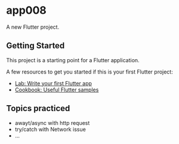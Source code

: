 # app008

A new Flutter project.

## Getting Started

This project is a starting point for a Flutter application.

A few resources to get you started if this is your first Flutter project:

- [Lab: Write your first Flutter app](https://docs.flutter.dev/get-started/codelab)
- [Cookbook: Useful Flutter samples](https://docs.flutter.dev/cookbook)

<h2>Topics practiced</h2>
<ul>
    <li>awayt/async with http request</li>
    <li>try/catch with Network issue</li>
    <li>...</li>
</ul>
